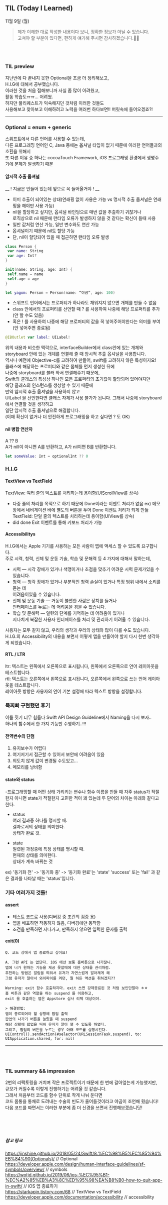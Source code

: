 ## TIL (Today I Learned)
11월 9일 (월)
> 제가 이해한 대로 작성한 내용이다 보니, 정확한 정보가 아닐 수 있습니다.   
고쳐야 할 부분이 있다면, 편하게 얘기해 주시면 감사하겠습니다.🙏🏻

<br/>
<br/>

### TIL preview
지난번에 다 끝내지 못한 Optional을 조금 더 정리해보고,  
H.I.G에 대해서 공부했습니다.  
이러한 것을 처음 접해보니까 사실 좀 많이 어려웠고,  
활동 학습도ㅠㅠ... 어려웠.  
하지만 풀리퀘스트가 익숙해지던 것처럼 이러한 것들도  
사용해보고 찾아보고 이해하려고 노력을 여러번 하다보면!! 머릿속에 들어오겠죠?!  

---  

### Optional = enum + generic
스위프트에서 다른 언어를 사용할 수 있는데,  
다른 프로그래밍 언어인 C, Java 등에는 옵셔널 타입이 없기 때문에 이러한 언어들과의 호환을 위해서  
또 다른 이유 중 하나는 cocoaTouch Framework, iOS 프로그래밍 환경에서 생명주기에 문제가 발생하기 때문

#### 암시적 추출 옵셔널
__ ! 지금은 안들어 있는데 앞으로 꼭 들어올거야 ! __
- 이미 추출이 되어있는 상태(언래핑 없이 사용은 가능 vs 명시적 추출 옵셔널은 언래핑을 해야만 사용 가능)  
- nil을 할당하고 싶지만, 옵셔널 바인딩으로 매번 값을 추출하기 귀찮거나  
로직상으로 nil 때문에 런타임 오류가 발생하지 않을 것 같다는 확신이 들때 사용  
- 일반 값처럼 연산 가능, 일반 변수와도 연산 가능  
- 옵셔널이기 때문에 nil도 할당 가능  
- 단, nil이 할당되어 있을 때 접근하면 런타임 오류 발생  

```swift 
class Person {
 var name: String
 var age: Int?
}  

init(name: String, age: Int) {
 self.name = name
 self.age = age
}

let yagom: Person = Person(name: “야곰”, age: 100)
```

- 스위프트 언어에서는 프로퍼티가 하나라도 채워지지 않으면 개체를 만들 수 없음  
- class 안에서의 프로퍼티를 선언할 때 ? 를 사용하여 나중에 해당 프로퍼티를 추가(안 할 수도 있음)
- 혹은 ! 를 사용하여 나중에 해당 프로퍼티의 값을 꼭 넣어주어야한다는 의미를 부여(안 넣어주면 종료됨)

```swift
@IBOutlet var label: UILabel!
```

위의 내용과 비슷한 맥락으로,
interfaceBuilder에서 class안에 있는 개체와  
storyboard 안에 있는 개체를 연결해 줄 때 암시적 추출 옵셔널을 사용합니다.  
역시나 예전에 Objective-c를 고려하여 만들어, swift를 고려하지 않은 특성이지요!    
클래스에 해당하는 프로퍼티와 같은 몸체를 먼저 생성한 뒤에  
나중에 storyboard를 불러 와서 연결해주기 때문에,   
Swift의 클래스의 특성상
하나인 모든 프로퍼티의 초기값이 할당되어 있어야지만  
해당 클래스의 인스턴스를 생성할 수 있기 때문에  
만약 암시적 추출 옵셔널을 사용하지 않고  
UILabel 을 선언한다면 클래스 자체가 사용 불가가 됩니다.
그래서 나중에 storyboard에서 연결할 것을 생각하고  
일단 암시적 추출 옵셔널으로 해결합니다.  
(이때 확신이 없거나 더 안전하게 프로그래밍을 하고 싶다면 ? 도 OK)  


#### nil 병합 연산자
A ?? B  
A가 nill이 아니면 A를 반환하고, A가 nil이면 B를 반환합니다.  
```swift
let someValue: Int = optionalInt ?? 0
```

### H.I.G
#### TextView vs TextField
TextView: 여러 줄의 텍스트를 처리하는데 용이함(UIScrollView를 상속)  
 - 다중 줄의 처리를 목적으로 하기 때문에 Done이라는 이벤트 처리가 없음
 ex) 메모장에서 네비게이션 바에 별도의 버튼을 두어 Done 이벤트 처리가 되게 만듦  
TextField: 단일 줄의 텍스트를 처리하는데 용이함(UIView를 상속)
 - did done Exit 이벤트를 통해 키보드 처리가 가능


#### Accessibilitys
H.I.G에서는 Apple 기기를 사용하는 모든 사람이 앱에 액세스 할 수 있도록 요구합니다.  
주로 시력, 청력, 신체 및 운동 기술, 학습 및 문해력 등 4 가지에 대해서 말하는데,
+ 시력 — 시각 장애가 있거나 색맹이거나 초점을 맞추기 어려운 시력 문제가있을 수 있습니다.  
+ 청력 — 청각 장애가 있거나 부분적인 청력 손실이 있거나 특정 범위 내에서 소리를 듣는 데   
 어려움이있을 수 있습니다.
+ 신체 및 운동 기술 — 거동이 불편한 사람은 장치를 들거나  
 인터페이스를 누르는 데 어려움을 겪을 수 있습니다.
+ 학습 및 문해력 — 일련의 단계를 기억하는 데 어려움이 있거나  
 지나치게 복잡한 사용자 인터페이스를 처리 및 관리하기 어려울 수 있습니다.
 
사용자는 모두 같지 않고, 우리의 생각과 우리의 상태와 많이 다를 수도 있습니다.  
H.I.G.의 Accessibility의 내용을 보면서 어떻게 앱을 만들어야 할지 다시 한번 생각하게 되었습니다.  

#### RTL / LTR
ltr: 텍스트는 왼쪽에서 오른쪽으로 표시됩니다, 왼쪽에서 오른쪽으로 언어 레이아웃을 테스트합니다.  
rtl: 텍스트는 오른쪽에서 왼쪽으로 표시됩니다, 오른쪽에서 왼쪽으로 쓰는 언어 레이아웃을 테스트합니다.  
레이아웃 방향은 사용자의 언어 기본 설정에 따라 텍스트 방향을 설정합니다.  



### 묵찌빠 구현했던 후기
이름 짓기 너무 힘들다 Swift API Design Guideline에서 Naming을 다시 보자..  
하나의 함수에서 한 가지 기능만 수행하기..!!!  


#### 전역변수의 단점
1. 유지보수가 어렵다  
2. 여기저기서 접근할 수 있어서 보안에 어려움이 있음  
3. 의도치 않게 값이 변경될 수도있고...  
4. 메모리를 낭비함  

#### state와 status
-프로그래밍할 때 어떤 상태 가리키는 변수나 함수 이름을 만들 때 자주 status가 적절한지 
아니면 state가 적절한지 고민한 적이 꽤 있는데 두 단어의 차이는 아래와 같다고 한다.

+ status  
여러 결과중 하나를 명시할 때.  
결과로서의 상태를 의미한다.  
상태가 완료 것.  

+ state  
일련된 과정중에 특정 상태를 명시할 때.  
현재의 상태를 의미한다.  
상태가 계속 바뀌는 것  

ex) '동기화 전' -> '동기화 중' -> '동기화 완료'는 'state'
'success' 또는 'fail' 과 같은 결과를 나타날 때는 'status'입니다.

### 기타 여러가지 것들!
#### assert
- 테스트 코드로 사용(디버깅 중 조건의 검증 용)  
- 앱을 배포하면 작동하지 않음, 디버깅에만 동작함  
- 조건을 만족하면 지나가고, 만족하지 않으면 입력한 문자를 출력  

#### exit(0)
```
Q. 코드 상에서 앱 종료하고 싶어요!  

A. 그런 API 는 없단다. iOS 에선 보통 홈버튼으로 나가잖니.  
앱에 너가 원하는 기능을 제공 못할때에 대한 상태를 관리하렴.   
추천하는 방법은 알림을 띄워서 유저가 자연스럽게 알아채게 해  
그럼 유저가 알아서 와이파이를 켜던, 뭘 하든 액션을 취하겠지??  

Warning: exit 함수 호출하지마. exit 쓰면 강제종료된 것 처럼 보인단말야 ㅎㅎ  
홈 버튼과 같은 역할을 하는 suspend 를 이용하고,  
exit 을 호출하는 앱은 Appstore 심사 리젝 대상이야.  

> 해결방법:
앱이 종료되어야 할 상황에 팝업 출력   
팝업의 나가기 버튼을 눌렀을 때 suspend  
해당 상황에 팝업을 띄워 유저가 알아 챌 수 있도록 하였다.  
그리고, 팝업의 버튼을 누르는 경우 아래 코드를 실행시킨다.  
UIControl().sendAction(#selector(URLSessionTask.suspend), to: UIApplication.shared, for: nil)
```

---

<br/>
<br/>


### TIL summary && impression
2번의 리팩토링을 거치며
작은 프로젝트이기 때문에 한 번에 갈아엎는게 가능했지만,  
규모가 커질수록 이렇게 진행하기는 어려울 것 같습니다.  
그래서 처음부터 코드를 함수 단위로 작게 나눠 둔다면  
코드 몸통을 통채로 도려내는 수술의 빈도가 줄어들것이라고 야곰이 조언해 줬습니다!  
다음 코드를 짜면서는 이러한 부분에 좀 더 신경을 쓰면서 진행해보겠습니닷!  


<br/>
<br/>
<br/>

##### 참고 링크

https://jinshine.github.io/2018/05/24/Swift/8.%EC%98%B5%EC%85%94%EB%84%90(Optionals)/ // Optional 
https://developer.apple.com/design/human-interface-guidelines/sf-symbols/overview/ // symbols  
https://wotjd.github.io/2019/06/ios-%EC%95%B1-%EC%A2%85%EB%A3%8C%ED%95%98%EA%B8%B0-how-to-quit-app-in-swift/ // iOS 앱 종료하기  
https://starkapin.tistory.com/68 // TextView vs TextField  
https://developer.apple.com/documentation/accessibility // accessibility  
